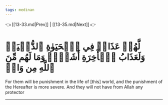```yaml
---
tags: medinan
---
```


👈 [[13-33.md|Prev]] | [[13-35.md|Next]] 👉

# لَّهُمۡ عَذَابٞ فِي ٱلۡحَيَوٰةِ ٱلدُّنۡيَاۖ وَلَعَذَابُ ٱلۡأٓخِرَةِ أَشَقُّۖ وَمَا لَهُم مِّنَ ٱللَّهِ مِن وَاقٖ

For them will be punishment in the life of [this] world, and the punishment of the Hereafter is more severe. And they will not have from Allah any protector

---

